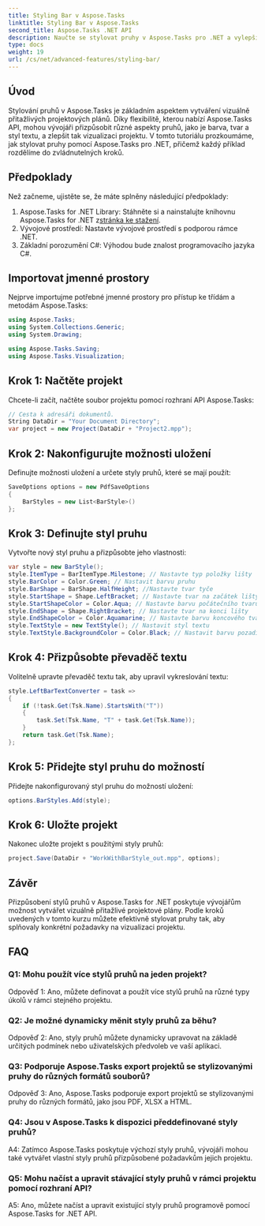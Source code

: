 ```yaml
---
title: Styling Bar v Aspose.Tasks
linktitle: Styling Bar v Aspose.Tasks
second_title: Aspose.Tasks .NET API
description: Naučte se stylovat pruhy v Aspose.Tasks pro .NET a vylepšit tak vizualizaci projektu.
type: docs
weight: 19
url: /cs/net/advanced-features/styling-bar/
---
```

## Úvod

Stylování pruhů v Aspose.Tasks je základním aspektem vytváření vizuálně přitažlivých projektových plánů. Díky flexibilitě, kterou nabízí Aspose.Tasks API, mohou vývojáři přizpůsobit různé aspekty pruhů, jako je barva, tvar a styl textu, a zlepšit tak vizualizaci projektu. V tomto tutoriálu prozkoumáme, jak stylovat pruhy pomocí Aspose.Tasks pro .NET, přičemž každý příklad rozdělíme do zvládnutelných kroků.

## Předpoklady

Než začneme, ujistěte se, že máte splněny následující předpoklady:

1.  Aspose.Tasks for .NET Library: Stáhněte si a nainstalujte knihovnu Aspose.Tasks for .NET z[stránka ke stažení](https://releases.aspose.com/tasks/net/).
2. Vývojové prostředí: Nastavte vývojové prostředí s podporou rámce .NET.
3. Základní porozumění C#: Výhodou bude znalost programovacího jazyka C#.

## Importovat jmenné prostory

Nejprve importujme potřebné jmenné prostory pro přístup ke třídám a metodám Aspose.Tasks:

```csharp
using Aspose.Tasks;
using System.Collections.Generic;
using System.Drawing;

using Aspose.Tasks.Saving;
using Aspose.Tasks.Visualization;

```

## Krok 1: Načtěte projekt

Chcete-li začít, načtěte soubor projektu pomocí rozhraní API Aspose.Tasks:

```csharp
// Cesta k adresáři dokumentů.
String DataDir = "Your Document Directory";
var project = new Project(DataDir + "Project2.mpp");
```

## Krok 2: Nakonfigurujte možnosti uložení

Definujte možnosti uložení a určete styly pruhů, které se mají použít:

```csharp
SaveOptions options = new PdfSaveOptions
{
    BarStyles = new List<BarStyle>()
};
```

## Krok 3: Definujte styl pruhu

Vytvořte nový styl pruhu a přizpůsobte jeho vlastnosti:

```csharp
var style = new BarStyle();
style.ItemType = BarItemType.Milestone; // Nastavte typ položky lišty
style.BarColor = Color.Green; // Nastavit barvu pruhu
style.BarShape = BarShape.HalfHeight; //Nastavte tvar tyče
style.StartShape = Shape.LeftBracket; // Nastavte tvar na začátek lišty
style.StartShapeColor = Color.Aqua; // Nastavte barvu počátečního tvaru
style.EndShape = Shape.RightBracket; // Nastavte tvar na konci lišty
style.EndShapeColor = Color.Aquamarine; // Nastavte barvu koncového tvaru
style.TextStyle = new TextStyle(); // Nastavit styl textu
style.TextStyle.BackgroundColor = Color.Black; // Nastavit barvu pozadí textu
```

## Krok 4: Přizpůsobte převaděč textu

Volitelně upravte převaděč textu tak, aby upravil vykreslování textu:

```csharp
style.LeftBarTextConverter = task =>
{
    if (!task.Get(Tsk.Name).StartsWith("T"))
    {
        task.Set(Tsk.Name, "T" + task.Get(Tsk.Name));
    }
    return task.Get(Tsk.Name);
};
```

## Krok 5: Přidejte styl pruhu do možností

Přidejte nakonfigurovaný styl pruhu do možností uložení:

```csharp
options.BarStyles.Add(style);
```

## Krok 6: Uložte projekt

Nakonec uložte projekt s použitými styly pruhů:

```csharp
project.Save(DataDir + "WorkWithBarStyle_out.mpp", options);
```

## Závěr

Přizpůsobení stylů pruhů v Aspose.Tasks for .NET poskytuje vývojářům možnost vytvářet vizuálně přitažlivé projektové plány. Podle kroků uvedených v tomto kurzu můžete efektivně stylovat pruhy tak, aby splňovaly konkrétní požadavky na vizualizaci projektu.

## FAQ

### Q1: Mohu použít více stylů pruhů na jeden projekt?

Odpověď 1: Ano, můžete definovat a použít více stylů pruhů na různé typy úkolů v rámci stejného projektu.
   
### Q2: Je možné dynamicky měnit styly pruhů za běhu?

Odpověď 2: Ano, styly pruhů můžete dynamicky upravovat na základě určitých podmínek nebo uživatelských předvoleb ve vaší aplikaci.
   
### Q3: Podporuje Aspose.Tasks export projektů se stylizovanými pruhy do různých formátů souborů?

Odpověď 3: Ano, Aspose.Tasks podporuje export projektů se stylizovanými pruhy do různých formátů, jako jsou PDF, XLSX a HTML.
   
### Q4: Jsou v Aspose.Tasks k dispozici předdefinované styly pruhů?

A4: Zatímco Aspose.Tasks poskytuje výchozí styly pruhů, vývojáři mohou také vytvářet vlastní styly pruhů přizpůsobené požadavkům jejich projektu.
   
### Q5: Mohu načíst a upravit stávající styly pruhů v rámci projektu pomocí rozhraní API?

A5: Ano, můžete načíst a upravit existující styly pruhů programově pomocí Aspose.Tasks for .NET API.